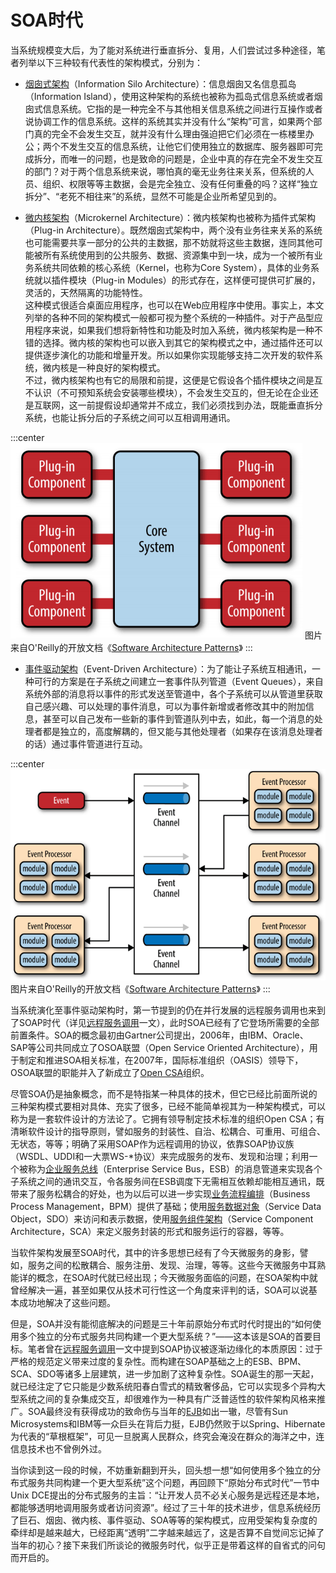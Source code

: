 # SOA时代

当系统规模变大后，为了能对系统进行垂直拆分、复用，人们尝试过多种途径，笔者列举以下三种较有代表性的架构模式，分别为：

- [烟囱式架构](https://en.wikipedia.org/wiki/Information_silo)（Information Silo Architecture）：信息烟囱又名信息孤岛（Information Island），使用这种架构的系统也被称为孤岛式信息系统或者烟囱式信息系统。它指的是一种完全不与其他相关信息系统之间进行互操作或者说协调工作的信息系统。这样的系统其实并没有什么“架构”可言，如果两个部门真的完全不会发生交互，就并没有什么理由强迫把它们必须在一栋楼里办公；两个不发生交互的信息系统，让他它们使用独立的数据库、服务器即可完成拆分，而唯一的问题，也是致命的问题是，企业中真的存在完全不发生交互的部门？对于两个信息系统来说，哪怕真的毫无业务往来关系，但系统的人员、组织、权限等等主数据，会是完全独立、没有任何重叠的吗？这样“独立拆分”、“老死不相往来”的系统，显然不可能是企业所希望见到的。

- [微内核架构](https://zh.wikipedia.org/wiki/%E5%BE%AE%E5%85%A7%E6%A0%B8)（Microkernel Architecture）：微内核架构也被称为插件式架构（Plug-in Architecture）。既然烟囱式架构中，两个没有业务往来关系的系统也可能需要共享一部分的公共的主数据，那不妨就将这些主数据，连同其他可能被所有系统使用到的公共服务、数据、资源集中到一块，成为一个被所有业务系统共同依赖的核心系统（Kernel，也称为Core System），具体的业务系统就以插件模块（Plug-in Modules）的形式存在，这样便可提供可扩展的，灵活的，天然隔离的功能特性。<br/>
  这种模式很适合桌面应用程序，也可以在Web应用程序中使用。事实上，本文列举的各种不同的架构模式一般都可视为整个系统的一种插件。对于产品型应用程序来说，如果我们想将新特性和功能及时加入系统，微内核架构是一种不错的选择。微内核的架构也可以嵌入到其它的架构模式之中，通过插件还可以提供逐步演化的功能和增量开发。所以如果你实现能够支持二次开发的软件系统，微内核是一种良好的架构模式。<br/>
  不过，微内核架构也有它的局限和前提，这便是它假设各个插件模块之间是互不认识（不可预知系统会安装哪些模块），不会发生交互的，但无论在企业还是互联网，这一前提假设却通常并不成立，我们必须找到办法，既能垂直拆分系统，也能让拆分后的子系统之间可以互相调用通讯。

:::center
![](./images/coresystem.png)
图片来自O'Reilly的开放文档《[Software Architecture Patterns](https://www.oreilly.com/programming/free/files/software-architecture-patterns.pdf)》
:::

- [事件驱动架构](https://en.wikipedia.org/wiki/Event-driven_architecture)（Event-Driven Architecture）：为了能让子系统互相通讯，一种可行的方案是在子系统之间建立一套事件队列管道（Event Queues），来自系统外部的消息将以事件的形式发送至管道中，各个子系统可以从管道里获取自己感兴趣、可以处理的事件消息，可以为事件新增或者修改其中的附加信息，甚至可以自己发布一些新的事件到管道队列中去，如此，每一个消息的处理者都是独立的，高度解耦的，但又能与其他处理者（如果存在该消息处理者的话）通过事件管道进行互动。

:::center
![](./images/eventbus.png)
图片来自O'Reilly的开放文档《[Software Architecture Patterns](https://www.oreilly.com/programming/free/files/software-architecture-patterns.pdf)》
:::

当系统演化至事件驱动架构时，第一节提到的仍在并行发展的远程服务调用也来到了SOAP时代（详见[远程服务调用](/architect-perspective/general-architecture/api-style/rpc.html)一文），此时SOA已经有了它登场所需要的全部前置条件。SOA的概念最初由Gartner公司提出，2006年，由IBM、Oracle、SAP等公司共同成立了OSOA联盟（Open Service Oriented Architecture），用于制定和推进SOA相关标准，在2007年，国际标准组织（OASIS）领导下，OSOA联盟的职能并入了新成立了[Open CSA](http://www.oasis-opencsa.org/)组织。

尽管SOA仍是抽象概念，而不是特指某一种具体的技术，但它已经比前面所说的三种架构模式要相对具体、充实了很多，已经不能简单视其为一种架构模式，可以称为是一套软件设计的方法论了。它拥有领导制定技术标准的组织Open CSA；有清晰软件设计的指导原则，譬如服务的封装性、自治、松耦合、可重用、可组合、无状态，等等；明确了采用SOAP作为远程调用的协议，依靠SOAP协议族（WSDL、UDDI和一大票WS-*协议）来完成服务的发布、发现和治理；利用一个被称为[企业服务总线](https://zh.wikipedia.org/zh-hans/%E4%BC%81%E4%B8%9A%E6%9C%8D%E5%8A%A1%E6%80%BB%E7%BA%BF)（Enterprise Service Bus，ESB）的消息管道来实现各个子系统之间的通讯交互，令各服务间在ESB调度下无需相互依赖却能相互通讯，既带来了服务松耦合的好处，也为以后可以进一步实现[业务流程编排](https://zh.wikipedia.org/wiki/%E4%B8%9A%E5%8A%A1%E6%B5%81%E7%A8%8B%E7%AE%A1%E7%90%86)（Business Process Management，BPM）提供了基础；使用[服务数据对象](https://zh.wikipedia.org/wiki/%E6%9C%8D%E5%8A%A1%E6%95%B0%E6%8D%AE%E5%AF%B9%E8%B1%A1)（Service Data Object，SDO）来访问和表示数据，使用[服务组件架构](https://zh.wikipedia.org/wiki/%E6%9C%8D%E5%8A%A1%E7%BB%84%E4%BB%B6%E6%9E%B6%E6%9E%84)（Service Component Architecture，SCA）来定义服务封装的形式和服务运行的容器，等等。

当软件架构发展至SOA时代，其中的许多思想已经有了今天微服务的身影，譬如，服务之间的松散耦合、服务注册、发现、治理，等等。这些今天微服务中耳熟能详的概念，在SOA时代就已经出现；今天微服务面临的问题，在SOA架构中就曾经解决一遍，甚至如果仅从技术可行性这一个角度来评判的话，SOA可以说基本成功地解决了这些问题。

但是，SOA并没有能彻底解决的问题是三十年前原始分布式时代时提出的“如何使用多个独立的分布式服务共同构建一个更大型系统？”——这本该是SOA的首要目标。笔者曾在[远程服务调用](/architect-perspective/general-architecture/api-style/rpc.html)一文中提到SOAP协议被逐渐边缘化的本质原因：过于严格的规范定义带来过度的复杂性。而构建在SOAP基础之上的ESB、BPM、SCA、SDO等诸多上层建筑，进一步加剧了这种复杂性。SOA诞生的那一天起，就已经注定了它只能是少数系统阳春白雪式的精致奢侈品，它可以实现多个异构大型系统之间的复杂集成交互，却很难作为一种具有广泛普适性的软件架构风格来推广。SOA最终没有获得成功的致命伤与当年的[EJB](https://zh.wikipedia.org/wiki/EJB)如出一辙，尽管有Sun Microsystems和IBM等一众巨头在背后力挺，EJB仍然败于以Spring、Hibernate为代表的“草根框架”，可见一旦脱离人民群众，终究会淹没在群众的海洋之中，连信息技术也不曾例外过。

当你读到这一段的时候，不妨重新翻到开头，回头想一想“如何使用多个独立的分布式服务共同构建一个更大型系统”这个问题，再回顾下“原始分布式时代”一节中Unix DCE提出的分布式服务的主旨：“让开发人员不必关心服务是远程还是本地，都能够透明地调用服务或者访问资源”。经过了三十年的技术进步，信息系统经历了巨石、烟囱、微内核、事件驱动、SOA等等的架构模式，应用受架构复杂度的牵绊却是越来越大，已经距离“透明”二字越来越远了，这是否算不自觉间忘记掉了当年的初心？接下来我们所谈论的微服务时代，似乎正是带着这样的自省式的问句而开启的。